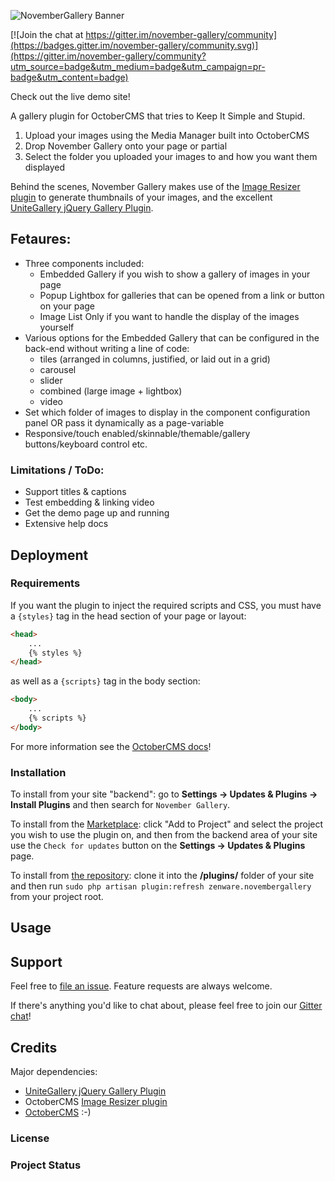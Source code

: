 
![NovemberGallery Banner](http://www.generalcomputing.com/2019/november-gallery-octobercms-banner.jpg)

[![Join the chat at https://gitter.im/november-gallery/community](https://badges.gitter.im/november-gallery/community.svg)](https://gitter.im/november-gallery/community?utm_source=badge&utm_medium=badge&utm_campaign=pr-badge&utm_content=badge)

Check out the live demo site!

A gallery plugin for OctoberCMS that tries to Keep It Simple and Stupid.

 1. Upload your images using the Media Manager built into OctoberCMS
 2. Drop November Gallery onto your page or partial
 3. Select the folder you uploaded your images to and how you want them displayed

Behind the scenes, November Gallery makes use of the [Image Resizer plugin](https://octobercms.com/plugin/toughdeveloper-imageresizer) to generate thumbnails of your images, and the excellent [UniteGallery jQuery Gallery Plugin](https://github.com/vvvmax/unitegallery). 
## Fetaures:
- Three components included: 
	 - Embedded Gallery if you wish to show a gallery of images in your page
	 - Popup Lightbox for galleries that can be opened from a link or button on your page
	 - Image List Only if you want to handle the display of the images yourself
 - Various options for the Embedded Gallery that can be configured in the back-end without writing a line of code: 
	 - tiles (arranged in columns, justified, or laid out in a grid)
	 - carousel
	 - slider
	 - combined (large image + lightbox)
	 - video
 - Set which folder of images to display in the component configuration panel OR pass it dynamically as a page-variable
 - Responsive/touch enabled/skinnable/themable/gallery buttons/keyboard control etc.
 ### Limitations / ToDo:
 - Support titles & captions
 - Test embedding & linking video
 - Get the demo page up and running
 - Extensive help docs
## Deployment
### Requirements
If you want the plugin to inject the required scripts and CSS, you must have a `{styles}` tag in the head section of your page or layout: 
```html
<head>
    ...
    {% styles %}
</head>
```
as well as a `{scripts}` tag in the body section:
```html
<body>
    ...
    {% scripts %}
</body>
```
For more information see the [OctoberCMS docs](https://octobercms.com/docs/cms/pages#injecting-assets)!
### Installation
To install from your site "backend": go to  **Settings → Updates & Plugins → Install Plugins**  and then search for  `November Gallery`.

To install from the  [Marketplace](https://octobercms.com/plugins): click "Add to Project" and select the project you wish to use the plugin on, and then from the backend area of your site use the `Check for updates` button on the **Settings → Updates & Plugins** page.

To install from [the repository](https://github.com/lieszkol/november-gallery): clone it into the **/plugins/** folder of your site and then run  `sudo php artisan plugin:refresh zenware.novembergallery`  from your project root.

## Usage



## Support

Feel free to [file an issue](https://github.com/lieszkol/november-gallery/issues/new). Feature requests are always welcome.

If there's anything you'd like to chat about, please feel free to join our  [Gitter chat](https://gitter.im/november-gallery/community)!

## Credits

Major dependencies:

 - [UniteGallery jQuery Gallery Plugin](https://github.com/vvvmax/unitegallery)
 - OctoberCMS [Image Resizer plugin](https://octobercms.com/plugin/toughdeveloper-imageresizer)
 - [OctoberCMS]([https://github.com/octobercms/october](https://github.com/octobercms/october)) :-)

### License


### Project Status
<!--stackedit_data:
eyJoaXN0b3J5IjpbNjQ1MzI3MTgsLTQ4NTY5NDk0LDY0NjYzMD
UwNSwtMTYyNjQ1MTE5NywzMDE0MjQ5NTcsLTE2NjQ3MjcwMjRd
fQ==
-->